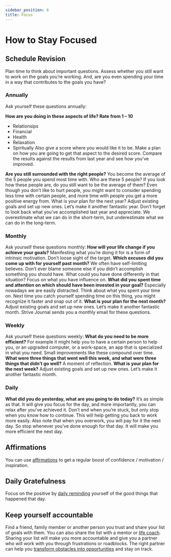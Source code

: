 ```yaml
---
sidebar_position: 6
title: Focus
---
```


# How to Stay Focused

## Schedule Revision
Plan time to think about important questions. Assess whether you still want to work on the goals you’re working. And, are you even spending your time in a way that contributes to the goals you have?

### Annually
Ask yourself these questions annually:

**How are you doing in these aspects of life? Rate from 1 – 10**
- Relationsips
- Financial
- Health
- Relaxation
- Spiritually
Also give a score where you would like it to be. Make a plan on how you are going to get that aspect to the desired score. Compare the results against the results from last year and see how you’ve improved.

**Are you still surrounded with the right people?** You become the average of the 5 people you spend most time with. Who are these 5 people? If you look how these people are, do you still want to be the average of them? Even though you don’t like to hurt people, you might want to consider spending less time with certain people, and more time with people you get a more positive energy from.
What is your plan for the next year? Adjust existing goals and set up new ones. Let’s make it another fantastic year.
Don’t forget to look back what you’ve accomplished last year and appreciate. We overestimate what we can do in the short-term, but underestimate what we can do in the long-term.

### Monthly
Ask yourself these questions monthly:
**How will your life change if you achieve your goals?** Manifesting what you’re doing it for is a form of intrinsic motivation. Don’t loose sight of the target.
**Which excuses did you come up with for yourself past month?** We often have self-limiting believes. Don’t ever blame someone else if you didn’t accomplish something you should have. What could you have done differently in that situation? Focus on what you have influence on.
**What did you spent time and attention on which should have been invested in your goal?** Especially nowadays we are easily distracted. Think about what you spent your time on. Next time you catch yourself spending time on this thing, you might recognize it faster and snap out of it.
**What is your plan for the next month?** Adjust existing goals and set up new ones. Let’s make it another fantastic month.
Strive Journal sends you a monthly email for these questions.

### Weekly
Ask yourself these questions weekly:
**What do you need to be more efficient?** For example it might help you to have a certain person to help you, or an upgraded computer, or a work-space, an app that is specialized in what you need. Small improvements like these compound over time.
**What were three things that went well this week, and what were three things that didn’t go well?** A moment of reflection.
**What is your plan for the next week?** Adjust existing goals and set up new ones. Let’s make it another fantastic month.

### Daily
**What did you do yesterday, what are you going to do today?** It’s as simple as that. It will give you focus for the day, and more importantly, you can relax after you’ve achieved it.
Don’t end when you’re stuck, but only stop when you know how to continue. This will help getting you back to work more easily.
Also note that when you overwork, you will pay for it the next day. So stop whenever you’ve done enough for that day. It will make you more efficient the next day.

## Affirmations
You can use [affirmations](https://strivejournal.com/exercie/affirmations) to get a regular boost of confidence / motivation / inspiration.
## Daily Gratefulness
Focus on the positive by [daily reminding](https://strivejournal.com/exercise/daily-gratefulness) yourself of the good things that happened that day.

## Keep yourself accountable
Find a friend, family member or another person you trust and share your list of goals with them. You can also share the list with a mentor or [life coach](https://www.tonyrobbins.com/coaching/results-coaching/). Sharing your list will make you more accountable and give you a partner who will work with you through frustrations or roadblocks. The right partner can help you [transform obstacles into opportunities](https://www.tonyrobbins.com/career-business/is-it-an-obstacle-or-opportunity/) and stay on track.